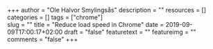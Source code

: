 +++
author = "Ole Halvor Smylingsås"
description = ""
resources = []
categories = []
tags = ["chrome"]     
slug = ""
title = "Reduce load speed in Chrome"
date = 2019-09-09T17:00:17+02:00
draft = "false"
featuretext = ""
featureimg = ""
comments = "false"
+++